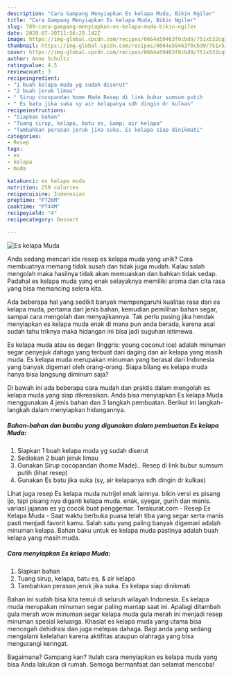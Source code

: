 ```yaml
---
description: "Cara Gampang Menyiapkan Es kelapa Muda, Bikin Ngiler"
title: "Cara Gampang Menyiapkan Es kelapa Muda, Bikin Ngiler"
slug: 789-cara-gampang-menyiapkan-es-kelapa-muda-bikin-ngiler
date: 2020-07-30T11:56:29.142Z
image: https://img-global.cpcdn.com/recipes/0664e59463f0cbd9/751x532cq70/es-kelapa-muda-foto-resep-utama.jpg
thumbnail: https://img-global.cpcdn.com/recipes/0664e59463f0cbd9/751x532cq70/es-kelapa-muda-foto-resep-utama.jpg
cover: https://img-global.cpcdn.com/recipes/0664e59463f0cbd9/751x532cq70/es-kelapa-muda-foto-resep-utama.jpg
author: Anne Schultz
ratingvalue: 4.5
reviewcount: 3
recipeingredient:
- "1 buah kelapa muda yg sudah diserut"
- "2 buah jeruk limau"
- " Sirup cocopandan home Made Resep di link bubur sumsum putih           lihat resep"
- " Es batu jika suka sy air kelapanya sdh dingin dr kulkas"
recipeinstructions:
- "Siapkan bahan"
- "Tuang sirup, kelapa, batu es, &amp; air kelapa"
- "Tambahkan perasan jeruk jika suka. Es kelapa siap dinikmati"
categories:
- Resep
tags:
- es
- kelapa
- muda

katakunci: es kelapa muda 
nutrition: 259 calories
recipecuisine: Indonesian
preptime: "PT26M"
cooktime: "PT44M"
recipeyield: "4"
recipecategory: Dessert

---
```



![Es kelapa Muda](https://img-global.cpcdn.com/recipes/0664e59463f0cbd9/751x532cq70/es-kelapa-muda-foto-resep-utama.jpg)

Anda sedang mencari ide resep es kelapa muda yang unik? Cara membuatnya memang tidak susah dan tidak juga mudah. Kalau salah mengolah maka hasilnya tidak akan memuaskan dan bahkan tidak sedap. Padahal es kelapa muda yang enak selayaknya memiliki aroma dan cita rasa yang bisa memancing selera kita.

Ada beberapa hal yang sedikit banyak mempengaruhi kualitas rasa dari es kelapa muda, pertama dari jenis bahan, kemudian pemilihan bahan segar, sampai cara mengolah dan menyajikannya. Tak perlu pusing jika hendak menyiapkan es kelapa muda enak di mana pun anda berada, karena asal sudah tahu triknya maka hidangan ini bisa jadi suguhan istimewa.

Es kelapa muda atau es degan (Inggris: young coconut ice) adalah minuman segar penyejuk dahaga yang terbuat dari daging dan air kelapa yang masih muda. Es kelapa muda merupakan minuman yang berasal dari Indonesia yang banyak digemari oleh orang-orang. Siapa bilang es kelapa muda hanya bisa langsung diminum saja?


Di bawah ini ada beberapa cara mudah dan praktis dalam mengolah es kelapa muda yang siap dikreasikan. Anda bisa menyiapkan Es kelapa Muda menggunakan 4 jenis bahan dan 3 langkah pembuatan. Berikut ini langkah-langkah dalam menyiapkan hidangannya.

<!--inarticleads1-->

##### Bahan-bahan dan bumbu yang digunakan dalam pembuatan Es kelapa Muda:

1. Siapkan 1 buah kelapa muda yg sudah diserut
1. Sediakan 2 buah jeruk limau
1. Gunakan  Sirup cocopandan (home Made).. Resep di link bubur sumsum putih           (lihat resep)
1. Gunakan  Es batu jika suka (sy, air kelapanya sdh dingin dr kulkas)


Lihat juga resep Es kelapa muda nutrijel enak lainnya. bikin versi es pisang ijo, tapi pisang nya diganti kelapa muda. enak, syegar, gurih dan manis. variasi jajanan es yg cocok buat penggemar. Terakurat.com - Resep Es Kelapa Muda - Saat waktu berbuka puasa telah tiba yang segar serta manis pasti menjadi favorit kamu. Salah satu yang paling banyak digemari adalah minuman kelapa. Bahan baku untuk es kelapa muda pastinya adalah buah kelapa yang masih muda. 

<!--inarticleads2-->

##### Cara menyiapkan Es kelapa Muda:

1. Siapkan bahan
1. Tuang sirup, kelapa, batu es, &amp; air kelapa
1. Tambahkan perasan jeruk jika suka. Es kelapa siap dinikmati


Bahan ini sudah bisa kita temui di seluruh wilayah Indonesia. Es kelapa muda merupakan minuman segar paling mantap saat ini. Apalagi ditambah gula merah wow minuman segar kelapa muda gula merah ini menjadi resep minuman spesial keluarga. Khasiat es kelapa muda yang utama bisa mencegah dehidrasi dan juga melepas dahaga. Bagi anda yang sedang mengalami kelelahan karena aktifitas ataupun olahraga yang bisa mengurangi keringat. 

Bagaimana? Gampang kan? Itulah cara menyiapkan es kelapa muda yang bisa Anda lakukan di rumah. Semoga bermanfaat dan selamat mencoba!
